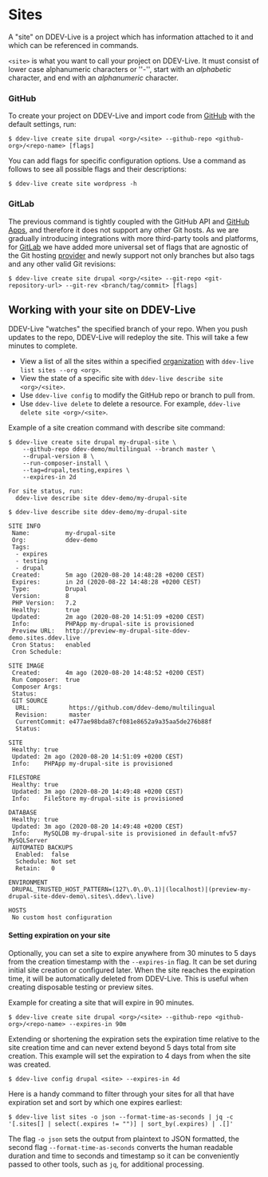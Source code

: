 # Sites

A "site" on DDEV-Live is a project which has information attached to it and which can be referenced in commands.

`<site>` is what you want to call your project on DDEV-Live. It must consist of lower case alphanumeric characters or ''-'', start with an _alphabetic_ character, and end with an _alphanumeric_ character.

### GitHub

To create your project on DDEV-Live and import code from [GitHub](github.md) with the default settings, run:
```
$ ddev-live create site drupal <org>/<site> --github-repo <github-org>/<repo-name> [flags]
```

You can add flags for specific configuration options. Use a command as follows to see all possible flags and their descriptions:
```
$ ddev-live create site wordpress -h
```

### GitLab

The previous command is tightly coupled with the GitHub API and [GitHub Apps](https://developer.github.com/apps/), and therefore it does not support any other Git hosts. As we are gradually introducing integrations with more third-party tools and platforms, for [GitLab](https://docs.ddev.com/gitlab/) we have added more universal set of flags that are agnostic of the Git hosting [provider](https://docs.ddev.com/providers/) and newly support not only branches but also tags and any other valid Git revisions:
```
$ ddev-live create site drupal <org>/<site> --git-repo <git-repository-url> --git-rev <branch/tag/commit> [flags]
```


## Working with your site on DDEV-Live
DDEV-Live "watches" the specified branch of your repo. When you push updates to the repo, DDEV-Live will redeploy the site. This will take a few minutes to complete.

- View a list of all the sites within a specified [organization](organizations.md) with `ddev-live list sites --org <org>`.
- View the state of a specific site with `ddev-live describe site <org>/<site>`.
- Use `ddev-live config` to modify the GitHub repo or branch to pull from.
- Use `ddev-live delete` to delete a resource. For example, `ddev-live delete site <org>/<site>`.

Example of a site creation command with describe site command:
```
$ ddev-live create site drupal my-drupal-site \
    --github-repo ddev-demo/multilingual --branch master \
    --drupal-version 8 \
    --run-composer-install \
    --tag=drupal,testing,expires \
    --expires-in 2d

For site status, run:
  ddev-live describe site ddev-demo/my-drupal-site
```

```
$ ddev-live describe site ddev-demo/my-drupal-site

SITE INFO
 Name:          my-drupal-site
 Org:           ddev-demo
 Tags:           
  - expires
  - testing
  - drupal
 Created:       5m ago (2020-08-20 14:48:28 +0200 CEST)
 Expires:       in 2d (2020-08-22 14:48:28 +0200 CEST) 
 Type:          Drupal
 Version:       8
 PHP Version:   7.2
 Healthy:       true
 Updated:       2m ago (2020-08-20 14:51:09 +0200 CEST)
 Info:          PHPApp my-drupal-site is provisioned
 Preview URL:   http://preview-my-drupal-site-ddev-demo.sites.ddev.live
 Cron Status:   enabled
 Cron Schedule: 

SITE IMAGE
 Created:       4m ago (2020-08-20 14:48:52 +0200 CEST)
 Run Composer:  true
 Composer Args: 
 Status:
 GIT SOURCE 
  URL:           https://github.com/ddev-demo/multilingual
  Revision:      master
  CurrentCommit: e477ae98bda87cf081e8652a9a35aa5de276b88f
  Status:        

SITE
 Healthy: true
 Updated: 2m ago (2020-08-20 14:51:09 +0200 CEST)
 Info:    PHPApp my-drupal-site is provisioned

FILESTORE
 Healthy: true
 Updated: 3m ago (2020-08-20 14:49:48 +0200 CEST)
 Info:    FileStore my-drupal-site is provisioned

DATABASE
 Healthy: true
 Updated: 3m ago (2020-08-20 14:49:48 +0200 CEST)
 Info:    MySQLDB my-drupal-site is provisioned in default-mfv57 MySQLServer
 AUTOMATED BACKUPS
  Enabled:  false
  Schedule: Not set
  Retain:   0

ENVIRONMENT
 DRUPAL_TRUSTED_HOST_PATTERN=(127\.0\.0\.1)|(localhost)|(preview-my-drupal-site-ddev-demo\.sites\.ddev\.live)

HOSTS
 No custom host configuration
```

#### Setting expiration on your site
Optionally, you can set a site to expire anywhere from 30 minutes to 5 days from the creation timestamp with the `--expires-in` flag. It can be set during initial site creation or configured later. When the site reaches the expiration time, it will be automatically deleted from DDEV-Live. This is useful when creating disposable testing or preview sites.

Example for creating a site that will expire in 90 minutes.
```
$ ddev-live create site drupal <org>/<site> --github-repo <github-org>/<repo-name> --expires-in 90m
```

Extending or shortening the expiration sets the expiration time relative to the site creation time and can never extend beyond 5 days total from site creation.
This example will set the expiration to 4 days from when the site was created.
```
$ ddev-live config drupal <site> --expires-in 4d
```

Here is a handy command to filter through your sites for all that have expiration set and sort by which one expires earliest:
```
$ ddev-live list sites -o json --format-time-as-seconds | jq -c '[.sites[] | select(.expires != "")] | sort_by(.expires) | .[]'
```

The flag `-o json` sets the output from plaintext to JSON formatted, the second flag `--format-time-as-seconds` converts the human readable duration and time to seconds and timestamp so it can be conveniently passed to other tools, such as `jq`, for additional processing.
